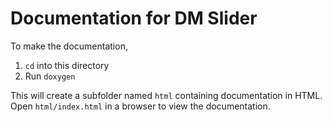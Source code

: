 # Documentation for DM Slider

To make the documentation,
1. `cd` into this directory
2. Run `doxygen`

This will create a subfolder named `html` containing documentation in HTML.
Open `html/index.html` in a browser to view the documentation.

